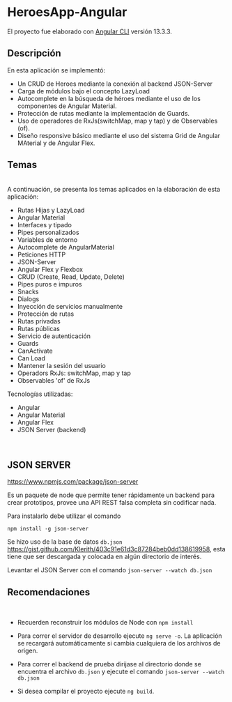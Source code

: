 # **HeroesApp-Angular**

El proyecto fue elaborado con [Angular CLI](https://github.com/angular/angular-cli) versión 13.3.3.
## **Descripción**

En esta aplicación se implementó:
- Un CRUD de Heroes mediante la conexión al backend JSON-Server
- Carga de módulos bajo el concepto LazyLoad
- Autocomplete en la búsqueda de héroes mediante el uso de los componentes de Angular Material.
- Protección de rutas mediante la implementación de Guards.
- Uso de operadores de RxJs(switchMap, map y tap) y de Observables (of).
- Diseño responsive básico mediante el uso del sistema Grid de Angular MAterial y de Angular Flex.


## **Temas** ##
<br>
A continuación, se presenta los temas aplicados en la elaboración de esta aplicación:

- Rutas Hijas y LazyLoad
- Angular Material
- Interfaces y tipado
- Pipes personalizados
- Variables de entorno
- Autocomplete de AngularMaterial
- Peticiones HTTP
- JSON-Server
- Angular Flex y Flexbox
- CRUD (Create, Read, Update, Delete)
- Pipes puros e impuros
- Snacks
- Dialogs
- Inyección de servicios manualmente
- Protección de rutas
- Rutas privadas
- Rutas públicas
- Servicio de autenticación
- Guards
- CanActivate
- Can Load
- Mantener la sesión del usuario 
- Operadors RxJs: switchMap, map y tap
- Observables 'of' de RxJs

Tecnologías utilizadas:

- Angular
- Angular Material
- Angular Flex
- JSON Server (backend)


<br>

## **JSON SERVER** 
https://www.npmjs.com/package/json-server

Es un paquete de node que permite tener rápidamente un backend para crear prototipos, provee una API REST falsa completa sin codificar nada. 

Para instalarlo debe utilizar el comando

```
npm install -g json-server
```

Se hizo uso de la base de datos `db.json` https://gist.github.com/Klerith/403c91e61d3c87284beb0dd138619958, esta tiene que ser descargada y colocada en algún directorio de interés. 

Levantar el JSON Server con el comando `json-server --watch db.json`

## **Recomendaciones**

<br>

- Recuerden reconstruir los módulos de Node con `npm install`

- Para correr el servidor de desarrollo ejecute `ng serve -o`. La aplicación se recargará automáticamente si cambia cualquiera de los archivos de origen.

- Para correr el backend de prueba dirijase al directorio donde se encuentra el archivo `db.json` y ejecute el comando `json-server --watch db.json`

- Si desea compilar el proyecto ejecute `ng build`.
